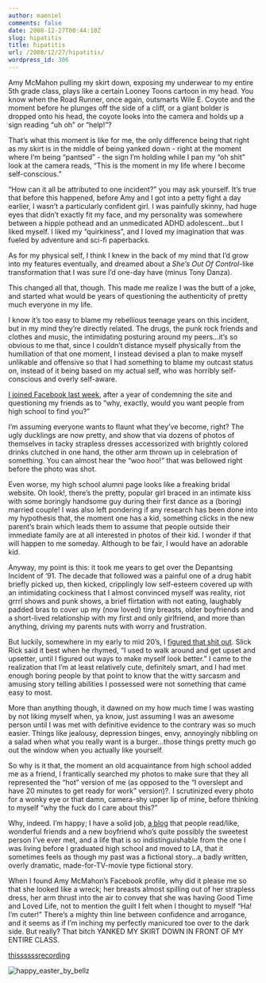 ```yaml
---
author: maeniel
comments: false
date: 2008-12-27T00:44:18Z
slug: hipatitis
title: hipatitis
url: /2008/12/27/hipatitis/
wordpress_id: 306
---
```


Amy McMahon pulling my skirt down, exposing my underwear to my entire 5th grade class, plays like a certain Looney Toons cartoon in my head. You know when the Road Runner, once again, outsmarts Wile E. Coyote and the moment before he plunges off the side of a cliff, or a giant bolder is dropped onto his head, the coyote looks into the camera and holds up a sign reading “uh oh” or “help!”?

That’s what this moment is like for me, the only difference being that right as my skirt is in the middle of being yanked down - right at the moment where I’m being “pantsed” - the sign I’m holding while I pan my “oh shit” look at the camera reads, “This is the moment in my life where I become self-conscious.”

“How can it all be attributed to one incident?” you may ask yourself. It’s true that before this happened, before Amy and I got into a petty fight a day earlier, I wasn’t a particularly confident girl. I was painfully skinny, had huge eyes that didn’t exactly fit my face, and my personality was somewhere between a hippie pothead and an unmedicated ADHD adolescent…but I liked myself. I liked my “quirkiness”, and I loved my imagination that was fueled by adventure and sci-fi paperbacks.

As for my physical self, I think I knew in the back of my mind that I’d grow into my features eventually, and dreamed about a _She’s Out Of Control_-like transformation that I was sure I’d one-day have (minus Tony Danza).

This changed all that, though. This made me realize I was the butt of a joke, and started what would be years of questioning the authenticity of pretty much everyone in my life.

I know it’s too easy to blame my rebellious teenage years on this incident, but in my mind they’re directly related. The drugs, the punk rock friends and clothes and music, the intimidating posturing around my peers…it’s so obvious to me that, since I couldn’t distance myself physically from the humiliation of that one moment, I instead devised a plan to make myself unlikable and offensive so that I had something to blame my outcast status on, instead of it being based on my actual self, who was horribly self-conscious and overly self-aware.

[I joined Facebook last week](http://georgiahardstark.tumblr.com/post/64325348/as-if-i-didnt-waste-enough-fucking-time-on-the), after a year of condemning the site and questioning my friends as to “why, exactly, would you want people from high school to find you?”

I’m assuming everyone wants to flaunt what they’ve become, right? The ugly ducklings are now pretty, and show that via dozens of photos of themselves in tacky strapless dresses accessorized with brightly colored drinks clutched in one hand, the other arm thrown up in celebration of something. You can almost hear the “woo hoo!” that was bellowed right before the photo was shot.

Even worse, my high school alumni page looks like a freaking bridal website. Oh look!, there’s the pretty, popular girl braced in an intimate kiss with some boringly handsome guy during their first dance as a (boring) married couple! I was also left pondering if any research has been done into my hypothesis that, the moment one has a kid, something clicks in the new parent’s brain which leads them to assume that people outside their immediate family are at all interested in photos of their kid. I wonder if that will happen to me someday. Although to be fair, I would have an adorable kid.

Anyway, my point is this: it took me years to get over the Depantsing Incident of ‘91. The decade that followed was a painful one of a drug habit briefly picked up, then kicked, cripplingly low self-esteem covered up with an intimidating cockiness that I almost convinced myself was reality, riot grrrl shows and punk shows, a brief flirtation with not eating, laughably padded bras to cover up my (now loved) tiny breasts, older boyfriends and a short-lived relationship with my first and only girlfriend, and more than anything, driving my parents nuts with worry and frustration.

But luckily, somewhere in my early to mid 20’s, I [figured that shit out](http://georgiaisyourfriend.blogspot.com/2008/12/first-night.html). Slick Rick said it best when he rhymed, “I used to walk around and get upset and upsetter, until I figured out ways to make myself look better.” I came to the realization that I’m at least relatively cute, definitely smart, and I had met enough boring people by that point to know that the witty sarcasm and amusing story telling abilities I possessed were not something that came easy to most.

More than anything though, it dawned on my how much time I was wasting by not liking myself when, ya know, just assuming I was an awesome person until I was met with definitive evidence to the contrary was so much easier. Things like jealousy, depression binges, envy, annoyingly nibbling on a salad when what you really want is a burger…those things pretty much go out the window when you actually like yourself.

So why is it that, the moment an old acquaintance from high school added me as a friend, I frantically searched my photos to make sure that they all represented the “hot” version of me (as opposed to the “I overslept and have 20 minutes to get ready for work” version)?. I scrutinized every photo for a wonky eye or that damn, camera-shy upper lip of mine, before thinking to myself “why the fuck do I care about this?”

Why, indeed. I’m happy; I have a solid job, [a blog](http://georgiaisyourfriend.blogspot.com/) that people read/like, wonderful friends and a new boyfriend who’s quite possibly the sweetest person I’ve ever met, and a life that is so indistinguishable from the one I was living before I graduated high school and moved to LA, that it sometimes feels as though my past was a fictional story…a badly written, overly dramatic, made-for-TV-movie type fictional story.

When I found Amy McMahon’s Facebook profile, why did it please me so that she looked like a wreck; her breasts almost spilling out of her strapless dress, her arm thrust into the air to convey that she was having Good Time and Loved Life, not to mention the guilt I felt when I thought to myself “Ha! I’m cuter!” There’s a mighty thin line between confidence and arrogance, and it seems as if I’m inching my perfectly manicured toe over to the dark side. But really? That bitch YANKED MY SKIRT DOWN IN FRONT OF MY ENTIRE CLASS.

[thissssssrecording](http://thisrecording.com/)

![happy_easter_by_bellz](https://maeniel.files.wordpress.com/2008/12/happy_easter_by_bellz.jpg)

